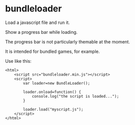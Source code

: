 bundleloader
============

Load a javascript file and run it.

Show a progress bar while loading.

The progress bar is not particularly themable at the moment. 

It is intended for bundled games, for example.

Use like this:

	<html>
		<script src="bundleloader.min.js"></script>
		<script>
			var loader=new BundleLoader();

			loader.onload=function() {
				console.log("the script is loaded...");
			}

			loader.load("myscript.js");
		</script>
	</html>